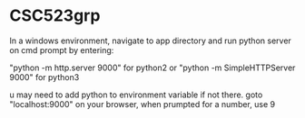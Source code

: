 # CSC523grp

In a windows environment, navigate to app directory and run python server on cmd prompt by entering:

   "python -m http.server 9000"       for python2 or 
   "python -m SimpleHTTPServer 9000"  for python3 

u may need to add python to environment variable if not there.
goto "localhost:9000" on your browser,
when prumpted for a number, use 9
